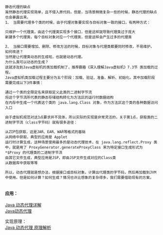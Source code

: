 ```
静态代理的缺点
虽然静态代理实现简单，且不侵入原代码，但是，当场景稍微复杂一些的时候，静态代理的缺点也会暴露出来。
1、 当需要代理多个类的时候，由于代理对象要实现与目标对象一致的接口，有两种方式：

只维护一个代理类，由这个代理类实现多个接口，但是这样就导致代理类过于庞大
新建多个代理类，每个目标对象对应一个代理类，但是这样会产生过多的代理类

2、 当接口需要增加、删除、修改方法的时候，目标对象与代理类都要同时修改，不易维护。
如何改进？
当然是让代理类动态的生成啦，也就是动态代理。
为什么类可以动态的生成？
这就涉及到Java虚拟机的类加载机制了，推荐翻看《深入理解Java虚拟机》7.3节 类加载的过程。
Java虚拟机类加载过程主要分为五个阶段：加载、验证、准备、解析、初始化。其中加载阶段需要完成以下3件事情：

通过一个类的全限定名来获取定义此类的二进制字节流
将这个字节流所代表的静态存储结构转化为方法区的运行时数据结构
在内存中生成一个代表这个类的 java.lang.Class 对象，作为方法区这个类的各种数据访问入口

由于虚拟机规范对这3点要求并不具体，所以实际的实现是非常灵活的，关于第1点，获取类的二进制字节流（class字节码）就有很多途径：

从ZIP包获取，这是JAR、EAR、WAR等格式的基础
从网络中获取，典型的应用是 Applet
运行时计算生成，这种场景使用最多的是动态代理技术，在 java.lang.reflect.Proxy 类中，就是用了 ProxyGenerator.generateProxyClass 来为特定接口生成形式为 *$Proxy 的代理类的二进制字节流
由其它文件生成，典型应用是JSP，即由JSP文件生成对应的Class类
从数据库中获取等等

所以，动态代理就是想办法，根据接口或目标对象，计算出代理类的字节码，然后再加载到JVM中使用。但是如何计算？如何生成？情况也许比想象的复杂得多，我们需要借助现有的方案。


```

#### 应用：  
[Java 动态代理详解](https://juejin.im/post/5c1ca8df6fb9a049b347f55c)  
[Java动态代理](https://juejin.im/post/5ad3e6b36fb9a028ba1fee6a)  

实现原理：  
[Java 动态代理 原理解析](https://juejin.im/entry/59c89ea75188257e82678dbe)  
